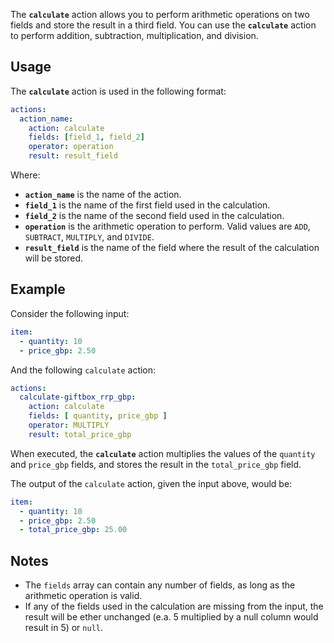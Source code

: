 
The **`calculate`** action allows you to perform arithmetic operations on two fields and store the result in a third field. You can use the **`calculate`** action to perform addition, subtraction, multiplication, and division.

## Usage

The **`calculate`** action is used in the following format:

```yaml
actions:
  action_name:
    action: calculate
    fields: [field_1, field_2]
    operator: operation
    result: result_field
```

Where:
- **`action_name`** is the name of the action.
- **`field_1`** is the name of the first field used in the calculation.
- **`field_2`** is the name of the second field used in the calculation.
- **`operation`** is the arithmetic operation to perform. Valid values are `ADD`, `SUBTRACT`, `MULTIPLY`, and `DIVIDE`.
- **`result_field`** is the name of the field where the result of the calculation will be stored.

## Example

Consider the following input:

```yaml
item:
  - quantity: 10
  - price_gbp: 2.50
```

And the following `calculate` action:

```yaml
actions:
  calculate-giftbox_rrp_gbp:
    action: calculate
    fields: [ quantity, price_gbp ]
    operator: MULTIPLY
    result: total_price_gbp
```

When executed, the **`calculate`** action multiplies the values of the `quantity` and `price_gbp` fields, and stores the result in the `total_price_gbp` field.

The output of the `calculate` action, given the input above, would be:

```yaml
item:
  - quantity: 10
  - price_gbp: 2.50
  - total_price_gbp: 25.00
```

## Notes

- The `fields` array can contain any number of fields, as long as the arithmetic operation is valid.
- If any of the fields used in the calculation are missing from the input, the result will be ether unchanged (e.a. 5 multiplied by a null column would result in 5) or `null`.

